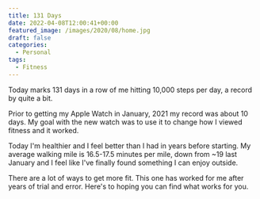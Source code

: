 ```yaml
---
title: 131 Days
date: 2022-04-08T12:00:41+00:00
featured_image: /images/2020/08/home.jpg
draft: false
categories:
  - Personal
tags:
  - Fitness
---
```


Today marks 131 days in a row of me hitting 10,000 steps per day, a record by quite a bit.

Prior to getting my Apple Watch in January, 2021 my record was about 10 days. My goal with the new watch was to use it to change how I viewed fitness and it worked.

Today I'm healthier and I feel better than I had in years before starting. My average walking mile is 16.5-17.5 minutes per mile, down from ~19 last January and I feel like I've finally found something I can enjoy outside.

There are a lot of ways to get more fit. This one has worked for me after years of trial and error. Here's to hoping you can find what works for you.